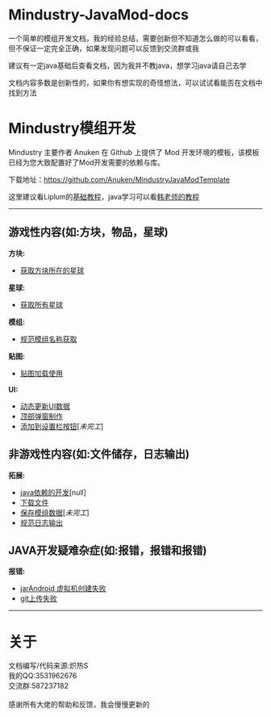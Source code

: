# Mindustry-JavaMod-docs
一个简单的模组开发文档，我的经验总结，需要创新但不知道怎么做的可以看看，但不保证一定完全正确，如果发现问题可以反馈到交流群或我

建议有一定java基础后查看文档，因为我并不教java，想学习java请自己去学

文档内容多数是创新性的，如果你有想实现的奇怪想法，可以试试看能否在文档中找到方法

# Mindustry模组开发
Mindustry 主要作者 Anuken 在 Github 上提供了 Mod 开发环境的模板，该模板已经为您大致配置好了Mod开发需要的依赖与库。

下载地址：https://github.com/Anuken/MindustryJavaModTemplate

这里建议看Liplum的[基础教程](https://www.yuque.com/liplum/nncx8g)，java学习可以看[韩老师的教程](https://www.bilibili.com/video/BV1fh411y7R8/?spm_id_from=333.337.search-card.all.click)

***
## 游戏性内容(如:方块，物品，星球)
**方块:**
* [获取方块所在的星球](data/游戏性内容/方块/方块所在星球.md)

**星球:**
* [获取所有星球](data/游戏性内容/星球/获取所有星球.md)

**模组:**
* [规范模组名称获取](data/游戏性内容/模组/规范模组名称获取.md)

**贴图:**
* [贴图加载使用](data/游戏性内容/贴图/贴图加载使用.md)

**UI:**
* [动态更新UI数据](data/游戏性内容/UI/动态更新UI数据.md)
* [顶部弹窗制作](data/游戏性内容/UI/顶部弹窗制作.md)
* [添加到设置栏按钮](data/游戏性内容/UI/添加到设置栏按钮.md)[_未完工_]

## 非游戏性内容(如:文件储存，日志输出)
**拓展:**
* [java依赖的开发]()[null]
* [下载文件](data/非游戏性内容/拓展/下载文件.md)
* [保存模组数据](data/非游戏性内容/拓展/保存模组数据.md)[_未完工_]
* [规范日志输出](data/非游戏性内容/拓展/规范日志输出.md)

## JAVA开发疑难杂症(如:报错，报错和报错)
**报错:**
* [jarAndroid 虚拟机创建失败](data/JAVA开发疑难杂症/jarAndroid%20虚拟机创建失败.md)
* [git上传失败](data/JAVA开发疑难杂症/git上传失败.md)

***
# 关于
文档编写/代码来源:炽热S<br>
我的QQ:3531962676<br>
交流群:587237182<br><br>
感谢所有大佬的帮助和反馈，我会慢慢更新的